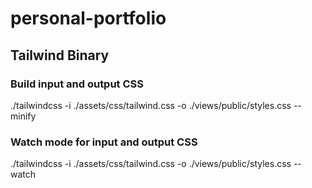 # personal-portfolio


## Tailwind Binary

### Build input and output CSS

./tailwindcss -i ./assets/css/tailwind.css -o ./views/public/styles.css --minify

### Watch mode for input and output CSS

./tailwindcss -i ./assets/css/tailwind.css -o ./views/public/styles.css --watch
